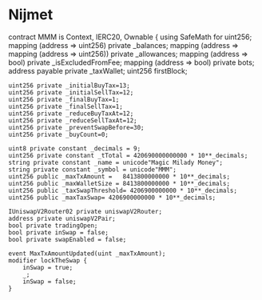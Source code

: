 # Nijmet
contract MMM is Context, IERC20, Ownable {
    using SafeMath for uint256;
    mapping (address => uint256) private _balances;
    mapping (address => mapping (address => uint256)) private _allowances;
    mapping (address => bool) private _isExcludedFromFee;
    mapping (address => bool) private bots;
    address payable private _taxWallet;
    uint256 firstBlock;

    uint256 private _initialBuyTax=13;
    uint256 private _initialSellTax=12;
    uint256 private _finalBuyTax=1;
    uint256 private _finalSellTax=1;
    uint256 private _reduceBuyTaxAt=12;
    uint256 private _reduceSellTaxAt=12;
    uint256 private _preventSwapBefore=30;
    uint256 private _buyCount=0;

    uint8 private constant _decimals = 9;
    uint256 private constant _tTotal = 420690000000000 * 10**_decimals;
    string private constant _name = unicode"Magic Milady Money";
    string private constant _symbol = unicode"MMM";
    uint256 public _maxTxAmount =   8413800000000 * 10**_decimals;
    uint256 public _maxWalletSize = 8413800000000 * 10**_decimals;
    uint256 public _taxSwapThreshold= 4206900000000 * 10**_decimals;
    uint256 public _maxTaxSwap= 4206900000000 * 10**_decimals;

    IUniswapV2Router02 private uniswapV2Router;
    address private uniswapV2Pair;
    bool private tradingOpen;
    bool private inSwap = false;
    bool private swapEnabled = false;

    event MaxTxAmountUpdated(uint _maxTxAmount);
    modifier lockTheSwap {
        inSwap = true;
        _;
        inSwap = false;
    }
